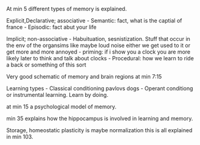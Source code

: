 At min 5 different types of memory is explained.

Explicit,Declarative; associative
	- Semantic: fact, what is the captial of france
 	- Episodic: fact abut your life
	
Implicit; non-associative
	- Habuituation, sesnistization. Stuff that occur in the env of the organsims like maybe loud noise either we get used to it or get more and more annoyed 
	- priming: if i show you a clock you are more likely later to think and talk about clocks
	- Procedural: how we learn to ride a back or something of this sort
	
Very good schematic of memory and brain regions at min 7:15

Learning types
	- Classical conditioning pavlovs dogs
	- Operant conditiong or instrumental learning. Learn by doing. 
	
at min 15 a psychological model of memory. 

min 35 explains how the hippocampus is involved in learning and memory.

Storage, homeostatic plasticity is maybe normalization this is all explained in min 103.


